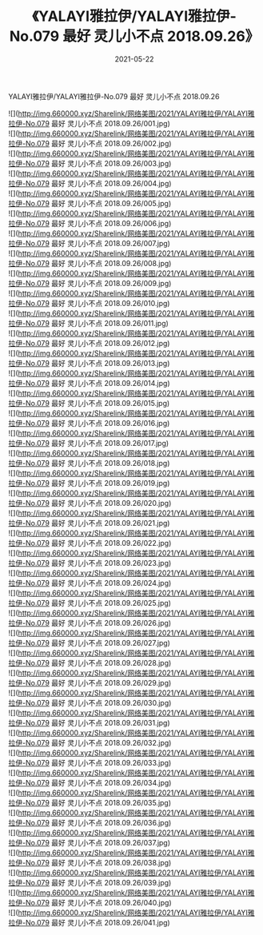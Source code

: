 ﻿---
layout: post
title:  《YALAYI雅拉伊/YALAYI雅拉伊-No.079 最好 灵儿小不点 2018.09.26》
date:   2021-05-22
img: http://img.660000.xyz/Sharelink/网络美图/2021/YALAYI雅拉伊/YALAYI雅拉伊-No.079 最好 灵儿小不点 2018.09.26/000.jpg
categories: [美女, 清纯, 唯美]
---

YALAYI雅拉伊/YALAYI雅拉伊-No.079 最好 灵儿小不点 2018.09.26

 ![](http://img.660000.xyz/Sharelink/网络美图/2021/YALAYI雅拉伊/YALAYI雅拉伊-No.079 最好 灵儿小不点 2018.09.26/001.jpg) <br>![](http://img.660000.xyz/Sharelink/网络美图/2021/YALAYI雅拉伊/YALAYI雅拉伊-No.079 最好 灵儿小不点 2018.09.26/002.jpg) <br>![](http://img.660000.xyz/Sharelink/网络美图/2021/YALAYI雅拉伊/YALAYI雅拉伊-No.079 最好 灵儿小不点 2018.09.26/003.jpg) <br>![](http://img.660000.xyz/Sharelink/网络美图/2021/YALAYI雅拉伊/YALAYI雅拉伊-No.079 最好 灵儿小不点 2018.09.26/004.jpg) <br>![](http://img.660000.xyz/Sharelink/网络美图/2021/YALAYI雅拉伊/YALAYI雅拉伊-No.079 最好 灵儿小不点 2018.09.26/005.jpg) <br>![](http://img.660000.xyz/Sharelink/网络美图/2021/YALAYI雅拉伊/YALAYI雅拉伊-No.079 最好 灵儿小不点 2018.09.26/006.jpg) <br>![](http://img.660000.xyz/Sharelink/网络美图/2021/YALAYI雅拉伊/YALAYI雅拉伊-No.079 最好 灵儿小不点 2018.09.26/007.jpg) <br>![](http://img.660000.xyz/Sharelink/网络美图/2021/YALAYI雅拉伊/YALAYI雅拉伊-No.079 最好 灵儿小不点 2018.09.26/008.jpg) <br>![](http://img.660000.xyz/Sharelink/网络美图/2021/YALAYI雅拉伊/YALAYI雅拉伊-No.079 最好 灵儿小不点 2018.09.26/009.jpg) <br>![](http://img.660000.xyz/Sharelink/网络美图/2021/YALAYI雅拉伊/YALAYI雅拉伊-No.079 最好 灵儿小不点 2018.09.26/010.jpg) <br>![](http://img.660000.xyz/Sharelink/网络美图/2021/YALAYI雅拉伊/YALAYI雅拉伊-No.079 最好 灵儿小不点 2018.09.26/011.jpg) <br>![](http://img.660000.xyz/Sharelink/网络美图/2021/YALAYI雅拉伊/YALAYI雅拉伊-No.079 最好 灵儿小不点 2018.09.26/012.jpg) <br>![](http://img.660000.xyz/Sharelink/网络美图/2021/YALAYI雅拉伊/YALAYI雅拉伊-No.079 最好 灵儿小不点 2018.09.26/013.jpg) <br>![](http://img.660000.xyz/Sharelink/网络美图/2021/YALAYI雅拉伊/YALAYI雅拉伊-No.079 最好 灵儿小不点 2018.09.26/014.jpg) <br>![](http://img.660000.xyz/Sharelink/网络美图/2021/YALAYI雅拉伊/YALAYI雅拉伊-No.079 最好 灵儿小不点 2018.09.26/015.jpg) <br>![](http://img.660000.xyz/Sharelink/网络美图/2021/YALAYI雅拉伊/YALAYI雅拉伊-No.079 最好 灵儿小不点 2018.09.26/016.jpg) <br>![](http://img.660000.xyz/Sharelink/网络美图/2021/YALAYI雅拉伊/YALAYI雅拉伊-No.079 最好 灵儿小不点 2018.09.26/017.jpg) <br>![](http://img.660000.xyz/Sharelink/网络美图/2021/YALAYI雅拉伊/YALAYI雅拉伊-No.079 最好 灵儿小不点 2018.09.26/018.jpg) <br>![](http://img.660000.xyz/Sharelink/网络美图/2021/YALAYI雅拉伊/YALAYI雅拉伊-No.079 最好 灵儿小不点 2018.09.26/019.jpg) <br>![](http://img.660000.xyz/Sharelink/网络美图/2021/YALAYI雅拉伊/YALAYI雅拉伊-No.079 最好 灵儿小不点 2018.09.26/020.jpg) <br>![](http://img.660000.xyz/Sharelink/网络美图/2021/YALAYI雅拉伊/YALAYI雅拉伊-No.079 最好 灵儿小不点 2018.09.26/021.jpg) <br>![](http://img.660000.xyz/Sharelink/网络美图/2021/YALAYI雅拉伊/YALAYI雅拉伊-No.079 最好 灵儿小不点 2018.09.26/022.jpg) <br>![](http://img.660000.xyz/Sharelink/网络美图/2021/YALAYI雅拉伊/YALAYI雅拉伊-No.079 最好 灵儿小不点 2018.09.26/023.jpg) <br>![](http://img.660000.xyz/Sharelink/网络美图/2021/YALAYI雅拉伊/YALAYI雅拉伊-No.079 最好 灵儿小不点 2018.09.26/024.jpg) <br>![](http://img.660000.xyz/Sharelink/网络美图/2021/YALAYI雅拉伊/YALAYI雅拉伊-No.079 最好 灵儿小不点 2018.09.26/025.jpg) <br>![](http://img.660000.xyz/Sharelink/网络美图/2021/YALAYI雅拉伊/YALAYI雅拉伊-No.079 最好 灵儿小不点 2018.09.26/026.jpg) <br>![](http://img.660000.xyz/Sharelink/网络美图/2021/YALAYI雅拉伊/YALAYI雅拉伊-No.079 最好 灵儿小不点 2018.09.26/027.jpg) <br>![](http://img.660000.xyz/Sharelink/网络美图/2021/YALAYI雅拉伊/YALAYI雅拉伊-No.079 最好 灵儿小不点 2018.09.26/028.jpg) <br>![](http://img.660000.xyz/Sharelink/网络美图/2021/YALAYI雅拉伊/YALAYI雅拉伊-No.079 最好 灵儿小不点 2018.09.26/029.jpg) <br>![](http://img.660000.xyz/Sharelink/网络美图/2021/YALAYI雅拉伊/YALAYI雅拉伊-No.079 最好 灵儿小不点 2018.09.26/030.jpg) <br>![](http://img.660000.xyz/Sharelink/网络美图/2021/YALAYI雅拉伊/YALAYI雅拉伊-No.079 最好 灵儿小不点 2018.09.26/031.jpg) <br>![](http://img.660000.xyz/Sharelink/网络美图/2021/YALAYI雅拉伊/YALAYI雅拉伊-No.079 最好 灵儿小不点 2018.09.26/032.jpg) <br>![](http://img.660000.xyz/Sharelink/网络美图/2021/YALAYI雅拉伊/YALAYI雅拉伊-No.079 最好 灵儿小不点 2018.09.26/033.jpg) <br>![](http://img.660000.xyz/Sharelink/网络美图/2021/YALAYI雅拉伊/YALAYI雅拉伊-No.079 最好 灵儿小不点 2018.09.26/034.jpg) <br>![](http://img.660000.xyz/Sharelink/网络美图/2021/YALAYI雅拉伊/YALAYI雅拉伊-No.079 最好 灵儿小不点 2018.09.26/035.jpg) <br>![](http://img.660000.xyz/Sharelink/网络美图/2021/YALAYI雅拉伊/YALAYI雅拉伊-No.079 最好 灵儿小不点 2018.09.26/036.jpg) <br>![](http://img.660000.xyz/Sharelink/网络美图/2021/YALAYI雅拉伊/YALAYI雅拉伊-No.079 最好 灵儿小不点 2018.09.26/037.jpg) <br>![](http://img.660000.xyz/Sharelink/网络美图/2021/YALAYI雅拉伊/YALAYI雅拉伊-No.079 最好 灵儿小不点 2018.09.26/038.jpg) <br>![](http://img.660000.xyz/Sharelink/网络美图/2021/YALAYI雅拉伊/YALAYI雅拉伊-No.079 最好 灵儿小不点 2018.09.26/039.jpg) <br>![](http://img.660000.xyz/Sharelink/网络美图/2021/YALAYI雅拉伊/YALAYI雅拉伊-No.079 最好 灵儿小不点 2018.09.26/040.jpg) <br>![](http://img.660000.xyz/Sharelink/网络美图/2021/YALAYI雅拉伊/YALAYI雅拉伊-No.079 最好 灵儿小不点 2018.09.26/041.jpg) <br>
